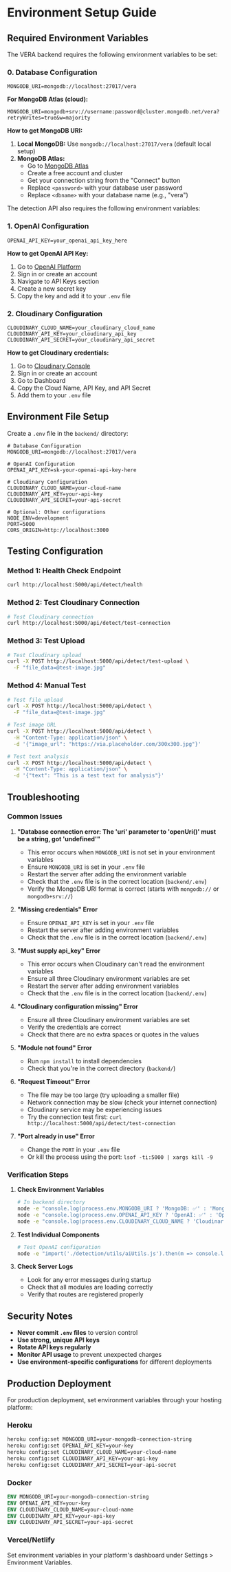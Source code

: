 # Environment Setup Guide

## Required Environment Variables

The VERA backend requires the following environment variables to be set:

### 0. Database Configuration

```env
MONGODB_URI=mongodb://localhost:27017/vera
```

**For MongoDB Atlas (cloud):**

```env
MONGODB_URI=mongodb+srv://username:password@cluster.mongodb.net/vera?retryWrites=true&w=majority
```

**How to get MongoDB URI:**

1. **Local MongoDB:** Use `mongodb://localhost:27017/vera` (default local setup)
2. **MongoDB Atlas:**
   - Go to [MongoDB Atlas](https://www.mongodb.com/atlas)
   - Create a free account and cluster
   - Get your connection string from the "Connect" button
   - Replace `<password>` with your database user password
   - Replace `<dbname>` with your database name (e.g., "vera")

The detection API also requires the following environment variables:

### 1. OpenAI Configuration

```env
OPENAI_API_KEY=your_openai_api_key_here
```

**How to get OpenAI API Key:**

1. Go to [OpenAI Platform](https://platform.openai.com/)
2. Sign in or create an account
3. Navigate to API Keys section
4. Create a new secret key
5. Copy the key and add it to your `.env` file

### 2. Cloudinary Configuration

```env
CLOUDINARY_CLOUD_NAME=your_cloudinary_cloud_name
CLOUDINARY_API_KEY=your_cloudinary_api_key
CLOUDINARY_API_SECRET=your_cloudinary_api_secret
```

**How to get Cloudinary credentials:**

1. Go to [Cloudinary Console](https://console.cloudinary.com/)
2. Sign in or create an account
3. Go to Dashboard
4. Copy the Cloud Name, API Key, and API Secret
5. Add them to your `.env` file

## Environment File Setup

Create a `.env` file in the `backend/` directory:

```env
# Database Configuration
MONGODB_URI=mongodb://localhost:27017/vera

# OpenAI Configuration
OPENAI_API_KEY=sk-your-openai-api-key-here

# Cloudinary Configuration
CLOUDINARY_CLOUD_NAME=your-cloud-name
CLOUDINARY_API_KEY=your-api-key
CLOUDINARY_API_SECRET=your-api-secret

# Optional: Other configurations
NODE_ENV=development
PORT=5000
CORS_ORIGIN=http://localhost:3000
```

## Testing Configuration

### Method 1: Health Check Endpoint

```bash
curl http://localhost:5000/api/detect/health
```

### Method 2: Test Cloudinary Connection

```bash
# Test Cloudinary connection
curl http://localhost:5000/api/detect/test-connection
```

### Method 3: Test Upload

```bash
# Test Cloudinary upload
curl -X POST http://localhost:5000/api/detect/test-upload \
  -F "file_data=@test-image.jpg"
```

### Method 4: Manual Test

```bash
# Test file upload
curl -X POST http://localhost:5000/api/detect \
  -F "file_data=@test-image.jpg"

# Test image URL
curl -X POST http://localhost:5000/api/detect \
  -H "Content-Type: application/json" \
  -d '{"image_url": "https://via.placeholder.com/300x300.jpg"}'

# Test text analysis
curl -X POST http://localhost:5000/api/detect \
  -H "Content-Type: application/json" \
  -d '{"text": "This is a test text for analysis"}'
```

## Troubleshooting

### Common Issues

1. **"Database connection error: The 'uri' parameter to 'openUri()' must be a string, got 'undefined'"**

   - This error occurs when `MONGODB_URI` is not set in your environment variables
   - Ensure `MONGODB_URI` is set in your `.env` file
   - Restart the server after adding the environment variable
   - Check that the `.env` file is in the correct location (`backend/.env`)
   - Verify the MongoDB URI format is correct (starts with `mongodb://` or `mongodb+srv://`)

2. **"Missing credentials" Error**

   - Ensure `OPENAI_API_KEY` is set in your `.env` file
   - Restart the server after adding environment variables
   - Check that the `.env` file is in the correct location (`backend/.env`)

3. **"Must supply api_key" Error**

   - This error occurs when Cloudinary can't read the environment variables
   - Ensure all three Cloudinary environment variables are set
   - Restart the server after adding environment variables
   - Check that the `.env` file is in the correct location (`backend/.env`)

4. **"Cloudinary configuration missing" Error**

   - Ensure all three Cloudinary environment variables are set
   - Verify the credentials are correct
   - Check that there are no extra spaces or quotes in the values

5. **"Module not found" Error**

   - Run `npm install` to install dependencies
   - Check that you're in the correct directory (`backend/`)

6. **"Request Timeout" Error**

   - The file may be too large (try uploading a smaller file)
   - Network connection may be slow (check your internet connection)
   - Cloudinary service may be experiencing issues
   - Try the connection test first: `curl http://localhost:5000/api/detect/test-connection`

7. **"Port already in use" Error**
   - Change the `PORT` in your `.env` file
   - Or kill the process using the port: `lsof -ti:5000 | xargs kill -9`

### Verification Steps

1. **Check Environment Variables**

   ```bash
   # In backend directory
   node -e "console.log(process.env.MONGODB_URI ? 'MongoDB: ✅' : 'MongoDB: ❌')"
   node -e "console.log(process.env.OPENAI_API_KEY ? 'OpenAI: ✅' : 'OpenAI: ❌')"
   node -e "console.log(process.env.CLOUDINARY_CLOUD_NAME ? 'Cloudinary: ✅' : 'Cloudinary: ❌')"
   ```

2. **Test Individual Components**

   ```bash
   # Test OpenAI configuration
   node -e "import('./detection/utils/aiUtils.js').then(m => console.log('OpenAI configured:', m.isOpenAIConfigured()))"
   ```

3. **Check Server Logs**
   - Look for any error messages during startup
   - Check that all modules are loading correctly
   - Verify that routes are registered properly

## Security Notes

- **Never commit `.env` files** to version control
- **Use strong, unique API keys**
- **Rotate API keys regularly**
- **Monitor API usage** to prevent unexpected charges
- **Use environment-specific configurations** for different deployments

## Production Deployment

For production deployment, set environment variables through your hosting platform:

### Heroku

```bash
heroku config:set MONGODB_URI=your-mongodb-connection-string
heroku config:set OPENAI_API_KEY=your-key
heroku config:set CLOUDINARY_CLOUD_NAME=your-cloud-name
heroku config:set CLOUDINARY_API_KEY=your-api-key
heroku config:set CLOUDINARY_API_SECRET=your-api-secret
```

### Docker

```dockerfile
ENV MONGODB_URI=your-mongodb-connection-string
ENV OPENAI_API_KEY=your-key
ENV CLOUDINARY_CLOUD_NAME=your-cloud-name
ENV CLOUDINARY_API_KEY=your-api-key
ENV CLOUDINARY_API_SECRET=your-api-secret
```

### Vercel/Netlify

Set environment variables in your platform's dashboard under Settings > Environment Variables.
